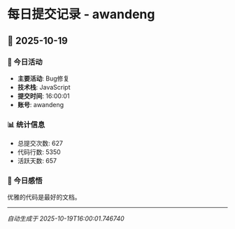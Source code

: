 # 每日提交记录 - awandeng

## 📅 2025-10-19

### 🎯 今日活动
- **主要活动**: Bug修复
- **技术栈**: JavaScript
- **提交时间**: 16:00:01
- **账号**: awandeng

### 📊 统计信息
- 总提交次数: 627
- 代码行数: 5350
- 活跃天数: 657

### 💭 今日感悟
优雅的代码是最好的文档。

---
*自动生成于 2025-10-19T16:00:01.746740*
